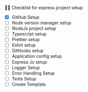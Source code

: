  🧑‍💻 Checklist for express project setup

- [X] GitHub Setup
- [ ] Node version manager setup
- [ ] NodeJs project setup
- [ ] Typescript setup
- [ ] Prettier setup
- [ ] Eslint setup
- [ ] GitHooks setup
- [ ] Application config setup
- [ ] Express Js setup
- [ ] Logger Setup
- [ ] Error Handling Setup
- [ ] Tests Setup
- [ ] Create Template
